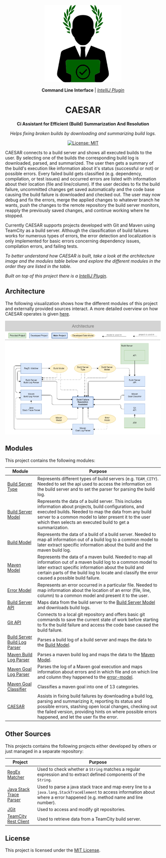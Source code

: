 <div align="center">

![Icon](assets/icon.png)

**Command Line Interface** |
_[IntelliJ Plugin](https://github.com/alexscheitlin/caesar-intellij-plugin)_

# CAESAR

**Ci Assistant for Efficient (Build) Summarization And Resolution**

_Helps fixing broken builds by downloading and summarizing build logs._

[![License: MIT](https://img.shields.io/badge/License-MIT-blue.svg)](https://opensource.org/licenses/MIT)

</div>

CAESAR connects to a build server and shows all executed builds to the user. By selecting one of the builds the corresponding build log is downloaded, parsed, and summarized. The user then gets a summary of the build's execution like information about it's status (successful or not) or possible errors. Every failed build gets classified (e.g. dependency, compilation, or test issues) and occurred errors are listed with information about their location (file and line/column). If the user decides to fix the build failure, uncommitted changes get saved automatically and the code base causing the build failure is downloaded and checked out. The user may now debug and fix the errors, merge the applied changes to whatever branch he wants, push the changes to the remote repository the build server monitors, reapply the previously saved changes, and continue working where he stopped.

Currently CAESAR supports projects developed with Git and Maven using TeamCity as a build server. Although the classification of build failures works for numerous types of errors, the error detection and localization is only implemented for basic errors concerning dependency issues, compilation errors, and failing tests.


_To better understand how CAESAR is built, take a look at the architecture image and the modules table below and explore the different modules in the order they are listed in the table._

_Built on top of this project there is a [IntelliJ Plugin](https://github.com/alexscheitlin/caesar-intellij-plugin)._

## Architecture

The following visualization shows how the different modules of this project and externally provided sources interact. A more detailed overview on how CAESAR operates is given [here](caesar).

![Architecture](assets/architecture.png)

## Modules

This project contains the following modules:

| Module | Purpose |
| --- | --- |
| [Build Server Type](build-server-type) | Represents different types of build servers (e.g. `TEAM_CITY`). Needed to set the api used to access the information on the build server and to set the parser for parsing the build log. |
| [Build Server Model](build-server-model) | Represents the data of a build server. This includes information about projects, build configurations, and executed builds. Needed to map the data from any build server to a common model to later present it to the user which then selects an executed build to get a summarization. |
| [Build Model](build-model) | Represents the data of a build of a build server. Needed to map all information out of a build log to a common model to later extract specific information about the build and the maven build log. |
| [Maven Model](maven-model) | Represents the data of a maven build.  Needed to map all information out of a maven build log to a common model to later extract specific information about the build and certain parts of the build log to locate and classify the error caused a possible build failure. |
| [Error Model](error-model) | Represents an error occurred in a particular file. Needed to map information about the location of an error (file, line, column) to a common model and present it to the user. 
| [Build Server API](build-server-api) | Maps data from the build server to the [Build Server Model](build-server-model) and downloads build logs. |
| [Git API](git-api) | Connects to a local git repository and offers basic git commands to save the current state of work before starting to fix the build failure and access the code base caused the build failure.|
| [Build Server Build Log Parser](build-server-build-log-parser) | Parses a build log of a build server and maps the data to the [Build Model](build-model). |
| [Maven Build Log Parser](maven-build-log-parser) | Parses a maven build log and maps the data to the [Maven Model](maven-model). |
| [Maven Goal Log Parser](maven-goal-log-parser) | Parses the log of a Maven goal execution and maps information about errors and in which file and on which line and column they happened to the [error-model](error-model). |
| [Maven Goal Classifier](maven-goal-classifier) | Classifies a maven goal into one of 13 categories. |
| [CAESAR](caesar) | Assists in fixing build failures by downloading a build log, parsing and summarizing it, reporting its status and possible errors, stashing open local changes, checking out the failed version, providing hints on where possible errors happened, and let the user fix the error. |

## Other Sources

This projects contains the following projects either developed by others or just managed in a separate repository:

| Project | Purpose |
| --- | --- |
| [RegEx Matcher](https://github.com/alexscheitlin/regex-matcher) | Used to check whether a `String` matches a regular expression and to extract defined components of the `String`. |
| [Java Stack Trace Parser](https://github.com/alexscheitlin/java-stack-trace-parser) | Used to parse a java stack trace and map every line to a `java.lang.StackTraceElement` to access information about where a error happened (e.g. method name and line number).|
| [JGit](https://github.com/eclipse/jgit) | Used to access and modify git repositories. |
| [TeamCity Rest Client](https://github.com/JetBrains/teamcity-rest-client) | Used to retrieve data from a TeamCity build server.|

## License

This project is licensed under the [MIT License](LICENSE).
